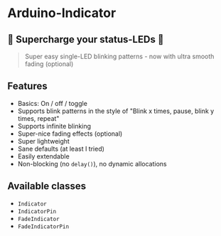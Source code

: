 # Arduino-Indicator

## 🚨 Supercharge your status-LEDs 🚨

> Super easy single-LED blinking patterns - now with ultra smooth fading (optional)

## Features

- Basics: On / off / toggle
- Supports blink patterns in the style of "Blink x times, pause, blink y times, repeat"
- Supports infinite blinking
- Super-nice fading effects (optional)
- Super lightweight
- Sane defaults (at least I tried)
- Easily extendable
- Non-blocking (no `delay()`), no dynamic allocations

## Available classes

- `Indicator`
- `IndicatorPin`
- `FadeIndicator`
- `FadeIndicatorPin`

